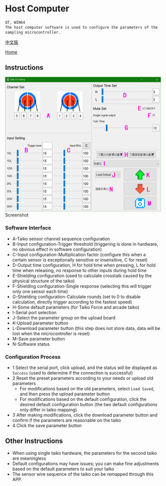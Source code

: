 # Host Computer
    QT, WIN64
    The host computer software is used to configure the parameters of the sampling microcontroller.

[中文版](./README.md)

[Home](../)


## Instructions

![Screenshot](./img/img.png  "Screenshot")
Screenshot  

### Software Interface

- A-Taiko sensor channel sequence configuration
- B-Input configuration-Trigger threshold (triggering is done in hardware, no obvious effect in software configuration)
- C-Input configuration-Multiplication factor (configure this when a certain sensor is exceptionally sensitive or insensitive, C for reset)
- D-Output time configuration, H for hold time when pressing, L for hold time when releasing, no response to other inputs during hold time
- E-Shielding configuration (used to calculate crosstalk caused by the physical structure of the taiko)
- F-Shielding configuration-Single response (selecting this will trigger only one sensor each time)
- G-Shielding configuration-Calculate rounds (set to 0 to disable calculation, directly trigger according to the fastest speed)
- H-Some default parameters (for Taiko Force and arcade taiko)
- I-Serial port selection
- J-Select the parameter group on the upload board
- K-Upload parameter button
- L-Download parameter button (this step does not store data, data will be lost when the microcontroller is reset)
- M-Save parameter button
- N-Software status

### Configuration Process

- 1 Select the serial port, click upload, and the status will be displayed as `Success` (used to determine if the connection is successful)
- 2 Reset the preset parameters according to your needs or upload old parameters
    - For modifications based on the old parameters, select `Load Saved`, and then press the upload parameter button
    - For modifications based on the default configuration, click the desired default configuration button (the two default configurations only differ in taiko mapping)
- 3 After making modifications, click the download parameter button and confirm if the parameters are reasonable on the taiko
- 4 Click the save parameter button


## Other Instructions
- When using single taiko hardware, the parameters for the second taiko are meaningless
- Default configurations may have issues; you can make fine adjustments based on the default parameters to suit your taiko
- The sensor wire sequence of the taiko can be remapped through this APP.